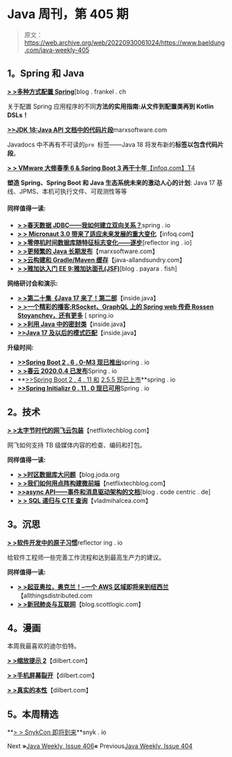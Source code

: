 # Java 周刊，第 405 期

> 原文：<https://web.archive.org/web/20220930061024/https://www.baeldung.com/java-weekly-405>

## 1。Spring 和 Java

[**> >多种方式配置 Spring**](https://web.archive.org/web/20220626121009/https://blog.frankel.ch/multiple-ways-configure-spring/)[blog . frankel . ch

关于配置 Spring 应用程序的不同**方法的实用指南:从文件到配置类再到 Kotlin DSLs！**

[**>>JDK 18:Java API 文档中的代码片段**](https://web.archive.org/web/20220626121009/https://marxsoftware.blogspot.com/2021/09/jdk-18-code-snippets-in-java-api.html)marxsoftware.com

Javadocs 中不再有不可读的`pre `标签——Java 18 将发布新的**标签以包含代码片段**。

[**> > VMware 大修春季 6 & Spring Boot 3 再干十年**【infoq.com】T4](https://web.archive.org/web/20220626121009/https://www.infoq.com/news/2021/09/spring-6-spring-boot-3-overhaul/)

**塑造 Spring、Spring Boot 和 Java 生态系统未来的激动人心的计划**: Java 17 基线、JPMS、本机可执行文件、可观测性等等

#### 同样值得一读:

*   [**> >春天数据 JDBC——我如何建立双向关系？**](https://web.archive.org/web/20220626121009/https://spring.io/blog/2021/09/22/spring-data-jdbc-how-do-i-make-bidirectional-relationships)spring . io
*   [**> > Micronaut 3.0 带来了适应未来发展的重大变化**](https://web.archive.org/web/20220626121009/https://www.infoq.com/news/2021/09/micronaut-3-0-release/)【infoq.com】
*   [**> >零停机时间数据库随特征标志变化——逐步**](https://web.archive.org/web/20220626121009/https://reflectoring.io/zero-downtime-deployments-with-feature-flags/)[reflector ing . io]
*   [**> >更频繁的 Java 长期发布**](https://web.archive.org/web/20220626121009/https://marxsoftware.blogspot.com/2021/09/more-frequent-java-long-term-releases.html)【marxsoftware.com】
*   [**> >云构建和 Gradle/Maven 缓存**](https://web.archive.org/web/20220626121009/http://www.java-allandsundry.com/2021/09/cloud-build-and-gradlemaven-caching.html)【java-allandsundry.com】
*   [**> >雅加达入门 EE 9:雅加达面孔(JSF)**](https://web.archive.org/web/20220626121009/https://blog.payara.fish/getting-started-with-jakarta-ee-9-jakarta-faces-jsf)[blog . payara . fish]

**网络研讨会和演示:**

*   [**> >第二十集《Java 17 来了！第二部**](https://web.archive.org/web/20220626121009/https://inside.java/2021/09/27/podcast-020/)【inside.java】
*   [**> >一个精彩的播客:RSocket、GraphQL 上的 Spring web 传奇 Rossen Stoyanchev，还有更多**](https://web.archive.org/web/20220626121009/https://spring.io/blog/2021/09/23/a-bootiful-podcast-spring-web-legend-rossen-stoyanchev-on-rsocket-graphql-and-more) [ spring.io
*   [**> >利用 Java 中的密封类**](https://web.archive.org/web/20220626121009/https://inside.java/2021/09/29/sealed-classes/)【inside.java】
*   [**>>Java 17 及以后的模式匹配**](https://web.archive.org/web/20220626121009/https://inside.java/2021/09/24/devlive-pattern-matching/)【inside.java】

**升级时间:**

*   [**>>Spring Boot 2 . 6 . 0-M3 现已推出**](https://web.archive.org/web/20220626121009/https://spring.io/blog/2021/09/23/spring-boot-2-6-0-m3-available-now)spring . io
*   [**> >春云 2020.0.4 已发布**](https://web.archive.org/web/20220626121009/https://spring.io/blog/2021/09/23/spring-cloud-2020-0-4-has-been-released)Spring . io
*   **[>>Spring Boot 2 . 4 . 11 和](https://web.archive.org/web/20220626121009/https://spring.io/blog/2021/09/22/spring-boot-2-4-11-available-now) [2.5.5 现已上市](https://web.archive.org/web/20220626121009/https://spring.io/blog/2021/09/23/spring-boot-2-5-5-available-now)**spring . io
*   [**>>Spring Initializr 0 . 11 . 0 现已可用**](https://web.archive.org/web/20220626121009/https://spring.io/blog/2021/09/27/spring-initializr-0-11-0-available-now)Spring . io

## 2。技术

[**> >太字节时代的网飞云包装**](https://web.archive.org/web/20220626121009/https://netflixtechblog.com/netflix-cloud-packaging-in-the-terabyte-era-d6869b4b84ae)【netflixtechblog.com】

网飞如何支持 TB 级媒体内容的检查、编码和打包。

**同样值得一读:**

*   [**> >时区数据库大问题**](https://web.archive.org/web/20220626121009/https://blog.joda.org/2021/09/big-problems-at-timezone-database.html)【blog.joda.org
*   [**> >我们如何用点阵构建微前端**](https://web.archive.org/web/20220626121009/https://netflixtechblog.medium.com/how-we-build-micro-frontends-with-lattice-22b8635f77ea)【netflixtechblog.com】
*   [**>>async API——事件和消息驱动架构的文档**](https://web.archive.org/web/20220626121009/https://blog.codecentric.de/en/2021/09/asyncapi-documentation-event-message-driven-architectures/)[blog . code centric . de]
*   [**> > SQL 递归与 CTE 查询**](https://web.archive.org/web/20220626121009/https://vladmihalcea.com/sql-recursive-with-cte/)【vladmihalcea.com】

## 3。沉思

[**> >软件开发中的原子习惯**](https://web.archive.org/web/20220626121009/https://reflectoring.io/atomic-habits-in-software-development/)reflector ing . io

给软件工程师一些完善工作流程和达到最高生产力的建议。

**同样值得一读:**

*   [**> >起亚奥拉，奥克兰！–一个 AWS 区域即将来到纽西兰**](https://web.archive.org/web/20220626121009/https://www.allthingsdistributed.com/2021/09/announcing-aws-new-zealand-region.html)【allthingsdistributed.com
*   [**> >新冠肺炎与互联网**](https://web.archive.org/web/20220626121009/https://blog.scottlogic.com/2021/09/22/covid19-and-the-Internet.html)【blog.scottlogic.com】

## 4。漫画

本周我最喜欢的迪尔伯特。

[**> >缩放提示 2**](https://web.archive.org/web/20220626121009/https://dilbert.com/strip/2021-09-30)【dilbert.com】

[**> >手机屏幕裂开**](https://web.archive.org/web/20220626121009/https://dilbert.com/strip/2021-09-24)【dilbert.com】

[**> >真实的本性**](https://web.archive.org/web/20220626121009/https://dilbert.com/strip/2021-09-26)【dilbert.com】

## 5。本周精选

**[> > SnykCon 即将到来](https://web.archive.org/web/20220626121009/https://snyk.io/snykcon/?utm_campaign=Event-SnykCon-2021&utm_content=snykcon&utm_medium=JW&utm_source=baeldung)**snyk . io

Next **»**[Java Weekly, Issue 406](/web/20220626121009/https://www.baeldung.com/java-weekly-406)**«** Previous[Java Weekly, Issue 404](/web/20220626121009/https://www.baeldung.com/java-weekly-404)